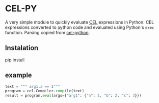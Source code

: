 # CEL-PY

A very simple module to quickly evaluate [CEL](https://github.com/google/cel-spec) expressions in Python.
CEL expressions converted to python code and evaluated using Python's `exec` function.
Parsing copied from [cel-python](https://github.com/cloud-custodian/cel-python).

## Instalation
 pip install 

## example
``` python
text = """ arg1.a == 1"""
program = cel.Compiler.compile(text)
result = program.eval(args={"arg1": {"a": 1, "b": 2, "c": 3}})
```
